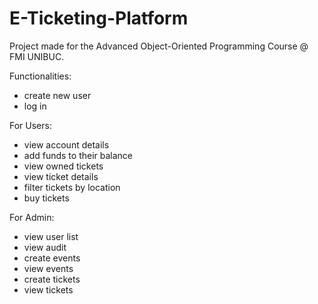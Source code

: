 # E-Ticketing-Platform
Project made for the Advanced Object-Oriented Programming Course @ FMI UNIBUC.

Functionalities:
- create new user
- log in

For Users:
- view account details
- add funds to their balance
- view owned tickets
- view ticket details
- filter tickets by location
- buy tickets

For Admin:
- view user list
- view audit
- create events
- view events
- create tickets
- view tickets
